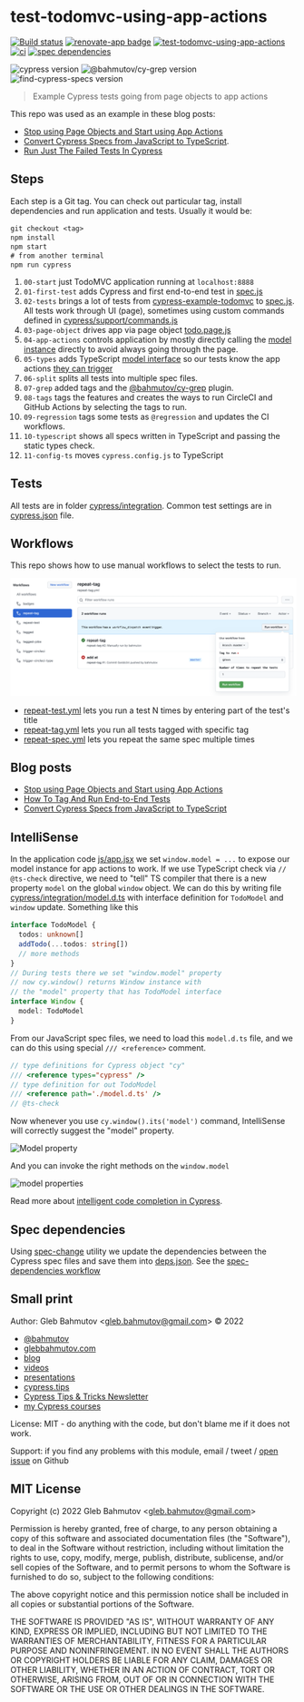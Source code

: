 # test-todomvc-using-app-actions

[![Build status][ci-image]][ci-url] [![renovate-app badge][renovate-badge]][renovate-app] [![test-todomvc-using-app-actions](https://img.shields.io/endpoint?url=https://dashboard.cypress.io/badge/simple/ovmwmi/master&style=flat&logo=cypress)](https://dashboard.cypress.io/projects/ovmwmi/runs) [![ci](https://github.com/bahmutov/test-todomvc-using-app-actions/actions/workflows/ci.yml/badge.svg?branch=master)](https://github.com/bahmutov/test-todomvc-using-app-actions/actions/workflows/ci.yml) [![spec dependencies](https://github.com/bahmutov/test-todomvc-using-app-actions/actions/workflows/spec-dependencies.yml/badge.svg?branch=master)](https://github.com/bahmutov/test-todomvc-using-app-actions/actions/workflows/spec-dependencies.yml)

![cypress version](https://img.shields.io/badge/cypress-12.4.0-brightgreen) ![@bahmutov/cy-grep version](https://img.shields.io/badge/@bahmutov/cy--grep-1.3.1-brightgreen) ![find-cypress-specs version](https://img.shields.io/badge/find--cypress--specs-1.25.1-brightgreen)

> Example Cypress tests going from page objects to app actions

This repo was used as an example in these blog posts:

- [Stop using Page Objects and Start using App Actions](https://www.cypress.io/blog/2019/01/03/stop-using-page-objects-and-start-using-app-actions/)
- [Convert Cypress Specs from JavaScript to TypeScript](https://glebbahmutov.com/blog/cypress-js-to-ts/).
- [Run Just The Failed Tests In Cypress](https://glebbahmutov.com/blog/run-failed-tests/)

## Steps

Each step is a Git tag. You can check out particular tag, install dependencies and run application and tests. Usually it would be:

```shell
git checkout <tag>
npm install
npm start
# from another terminal
npm run cypress
```

1. `00-start` just TodoMVC application running at `localhost:8888`
2. `01-first-test` adds Cypress and first end-to-end test in [spec.js](cypress/integration/spec.js)
3. `02-tests` brings a lot of tests from [cypress-example-todomvc](https://github.com/cypress-io/cypress-example-todomvc) to [spec.js](cypress/integration/spec.js). All tests work through UI (page), sometimes using custom commands defined in [cypress/support/commands.js](cypress/support/commands.js)
4. `03-page-object` drives app via page object [todo.page.js](cypress/integration/todo.page.js)
5. `04-app-actions` controls application by mostly directly calling the [model instance](js/todoModel.js) directly to avoid always going through the page.
6. `05-types` adds TypeScript [model interface](cypress/integration/model.d.ts) so our tests know the app actions [they can trigger](cypress/integration/utils.js)
7. `06-split` splits all tests into multiple spec files.
8. `07-grep` added tags and the [@bahmutov/cy-grep](https://github.com/bahmutov/cy-grep) plugin.
9. `08-tags` tags the features and creates the ways to run CircleCI and GitHub Actions by selecting the tags to run.
10. `09-regression` tags some tests as `@regression` and updates the CI workflows.
11. `10-typescript` shows all specs written in TypeScript and passing the static types check.
12. `11-config-ts` moves `cypress.config.js` to TypeScript

## Tests

All tests are in folder [cypress/integration](cypress/integration). Common test settings are in [cypress.json](cypress.json) file.

## Workflows

This repo shows how to use manual workflows to select the tests to run.

![Starting a test run from GitHub UI](./images/workflows.png)

- [repeat-test.yml](./.github/workflows/repeat-test.yml) lets you run a test N times by entering part of the test's title
- [repeat-tag.yml](./.github/workflows/repeat-tag.yml) lets you run all tests tagged with specific tag
- [repeat-spec.yml](./.github/workflows/repeat-spec.yml) lets you repeat the same spec multiple times

## Blog posts

- [Stop using Page Objects and Start using App Actions](https://www.cypress.io/blog/2019/01/03/stop-using-page-objects-and-start-using-app-actions/)
- [How To Tag And Run End-to-End Tests](https://glebbahmutov.com/blog/tag-tests/)
- [Convert Cypress Specs from JavaScript to TypeScript](https://glebbahmutov.com/blog/cypress-js-to-ts/)

## IntelliSense

In the application code [js/app.jsx](js/app.jsx) we set `window.model = ...` to expose our model instance for app actions to work. If we use TypeScript check via `// @ts-check` directive, we need to "tell" TS compiler that there is a new property `model` on the global `window` object. We can do this by writing file [cypress/integration/model.d.ts](cypress/integration/model.d.ts) with interface definition for `TodoModel` and `window` update. Something like this

```ts
interface TodoModel {
  todos: unknown[]
  addTodo(...todos: string[])
  // more methods
}
// During tests there we set "window.model" property
// now cy.window() returns Window instance with
// the "model" property that has TodoModel interface
interface Window {
  model: TodoModel
}
```

From our JavaScript spec files, we need to load this `model.d.ts` file, and we can do this using special `/// <reference>` comment.

```js
// type definitions for Cypress object "cy"
/// <reference types="cypress" />
// type definition for out TodoModel
/// <reference path='./model.d.ts' />
// @ts-check
```

Now whenever you use `cy.window().its('model')` command, IntelliSense will correctly suggest the "model" property.

![Model property](images/its-model.png)

And you can invoke the right methods on the `window.model`

![model properties](images/model-properties.png)

Read more about [intelligent code completion in Cypress](https://on.cypress.io/intelligent-code-completion).

## Spec dependencies

Using [spec-change](https://github.com/bahmutov/spec-change) utility we update the dependencies between the Cypress spec files and save them into [deps.json](./deps.json). See the [spec-dependencies workflow](./.github/workflows/spec-dependencies.yml)

[renovate-badge]: https://img.shields.io/badge/renovate-app-blue.svg
[renovate-app]: https://renovateapp.com/
[ci-image]: https://circleci.com/gh/bahmutov/test-todomvc-using-app-actions.svg?style=svg
[ci-url]: https://circleci.com/gh/bahmutov/test-todomvc-using-app-actions

## Small print

Author: Gleb Bahmutov &lt;gleb.bahmutov@gmail.com&gt; &copy; 2022

- [@bahmutov](https://twitter.com/bahmutov)
- [glebbahmutov.com](https://glebbahmutov.com)
- [blog](https://glebbahmutov.com/blog)
- [videos](https://www.youtube.com/glebbahmutov)
- [presentations](https://slides.com/bahmutov)
- [cypress.tips](https://cypress.tips)
- [Cypress Tips & Tricks Newsletter](https://cypresstips.substack.com/)
- [my Cypress courses](https://cypress.tips/courses)

License: MIT - do anything with the code, but don't blame me if it does not work.

Support: if you find any problems with this module, email / tweet /
[open issue](https://github.com/bahmutov/test-todomvc-using-app-actions/issues) on Github

## MIT License

Copyright (c) 2022 Gleb Bahmutov &lt;gleb.bahmutov@gmail.com&gt;

Permission is hereby granted, free of charge, to any person
obtaining a copy of this software and associated documentation
files (the "Software"), to deal in the Software without
restriction, including without limitation the rights to use,
copy, modify, merge, publish, distribute, sublicense, and/or sell
copies of the Software, and to permit persons to whom the
Software is furnished to do so, subject to the following
conditions:

The above copyright notice and this permission notice shall be
included in all copies or substantial portions of the Software.

THE SOFTWARE IS PROVIDED "AS IS", WITHOUT WARRANTY OF ANY KIND,
EXPRESS OR IMPLIED, INCLUDING BUT NOT LIMITED TO THE WARRANTIES
OF MERCHANTABILITY, FITNESS FOR A PARTICULAR PURPOSE AND
NONINFRINGEMENT. IN NO EVENT SHALL THE AUTHORS OR COPYRIGHT
HOLDERS BE LIABLE FOR ANY CLAIM, DAMAGES OR OTHER LIABILITY,
WHETHER IN AN ACTION OF CONTRACT, TORT OR OTHERWISE, ARISING
FROM, OUT OF OR IN CONNECTION WITH THE SOFTWARE OR THE USE OR
OTHER DEALINGS IN THE SOFTWARE.

